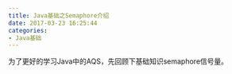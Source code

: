 ```yaml
---
title: Java基础之Semaphore介绍
date: 2017-03-23 16:25:44
categories: 
- Java基础
---
```

为了更好的学习Java中的AQS，先回顾下基础知识semaphore信号量。

<!--more-->




